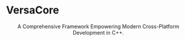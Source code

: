 # VersaCore
<p align="center">
    A Comprehensive Framework Empowering Modern Cross-Platform Development in C++.
</p>
